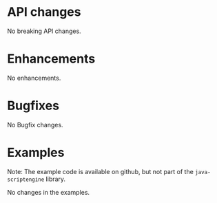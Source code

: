 # API changes

No breaking API changes.


# Enhancements

No enhancements.


# Bugfixes

No Bugfix changes.


# Examples

Note: The example code is available on github, but not part of the
`java-scriptengine` library.

No changes in the examples.

